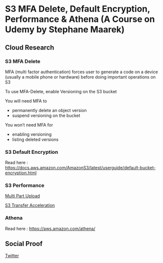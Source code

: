 

# S3 MFA Delete, Default Encryption, Performance & Athena (A Course on Udemy by Stephane Maarek)

## Cloud Research

### S3 MFA Delete
MFA (multi factor authentication) forces user to generate a code on a device (usually a mobile phone or hardware) before doing important operations on S3

To use MFA-Delete, enable Versioning on the S3 bucket

You will need MFA to
- permanently delete an object version
- suspend versioning on the bucket

You won’t need MFA for
- enabling versioning
- listing deleted versions

### S3 Default Encryption

Read here : https://docs.aws.amazon.com/AmazonS3/latest/userguide/default-bucket-encryption.html

### S3 Performance

[Multi Part Upload](https://docs.aws.amazon.com/AmazonS3/latest/userguide/qfacts.html)

[S3 Transfer Acceleration](https://aws.amazon.com/s3/transfer-acceleration/#:~:text=S3%20Transfer%20Acceleration%20(S3TA)%20reduces,to%20S3%20for%20remote%20applications.)

### Athena

Read here :  https://aws.amazon.com/athena/


## Social Proof


[Twitter](https://twitter.com/JoeSeven08/status/1550872261271638021)

